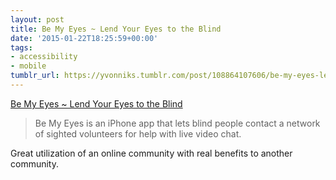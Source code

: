 ```yaml
---
layout: post
title: Be My Eyes ~ Lend Your Eyes to the Blind
date: '2015-01-22T18:25:59+00:00'
tags:
- accessibility
- mobile
tumblr_url: https://yvonniks.tumblr.com/post/108864107606/be-my-eyes-lend-your-eyes-to-the-blind
---
```

[Be My Eyes ~ Lend Your Eyes to the Blind](http://www.bemyeyes.org/)  

> Be My Eyes is an iPhone app that lets blind people contact a network of sighted volunteers for help with live video chat.

Great utilization of an online community with real benefits to another community.&nbsp;
